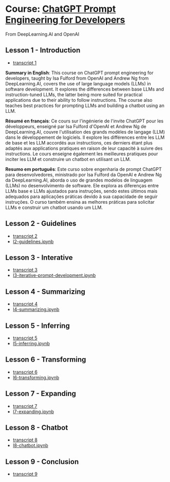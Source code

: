 # Course: [ChatGPT Prompt Engineering for Developers](https://www.deeplearning.ai/short-courses/chatgpt-prompt-engineering-for-developers/)
From DeepLearning.AI and OpenAI 

## Lesson 1 - Introduction
- [transcript 1](https://github.com/piegu/language-models/edit/master/chatgpt/deeplearning_ai_chatgpt_prompt_engineering_course/transcripts/transcript_video1.txt)

**Summary in English**: This course on ChatGPT prompt engineering for developers, taught by Isa Fulford from OpenAI and Andrew Ng from DeepLearning.AI, covers the use of large language models (LLMs) in software development. It explores the differences between base LLMs and instruction-tuned LLMs, the latter being more suited for practical applications due to their ability to follow instructions. The course also teaches best practices for prompting LLMs and building a chatbot using an LLM.

**Résumé en français**: Ce cours sur l'ingénierie de l'invite ChatGPT pour les développeurs, enseigné par Isa Fulford d'OpenAI et Andrew Ng de DeepLearning.AI, couvre l'utilisation des grands modèles de langage (LLM) dans le développement de logiciels. Il explore les différences entre les LLM de base et les LLM accordés aux instructions, ces derniers étant plus adaptés aux applications pratiques en raison de leur capacité à suivre des instructions. Le cours enseigne également les meilleures pratiques pour inciter les LLM et construire un chatbot en utilisant un LLM.

**Resumo em português**: Este curso sobre engenharia de prompt ChatGPT para desenvolvedores, ministrado por Isa Fulford da OpenAI e Andrew Ng da DeepLearning.AI, aborda o uso de grandes modelos de linguagem (LLMs) no desenvolvimento de software. Ele explora as diferenças entre LLMs base e LLMs ajustados para instruções, sendo estes últimos mais adequados para aplicações práticas devido à sua capacidade de seguir instruções. O curso também ensina as melhores práticas para solicitar LLMs e construir um chatbot usando um LLM.

## Lesson 2 - Guidelines
- [transcript 2](https://github.com/piegu/language-models/edit/master/chatgpt/deeplearning_ai_chatgpt_prompt_engineering_course/transcripts/transcript_video2.txt)
- [l2-guidelines.ipynb](https://github.com/piegu/language-models/edit/master/chatgpt/deeplearning_ai_chatgpt_prompt_engineering_course/notebooks/l2-guidelines.ipynb)

## Lesson 3 - Interative
- [transcript 3](https://github.com/piegu/language-models/edit/master/chatgpt/deeplearning_ai_chatgpt_prompt_engineering_course/transcripts/transcript_video3.txt)
- [l3-iterative-prompt-development.ipynb](https://github.com/piegu/language-models/edit/master/chatgpt/deeplearning_ai_chatgpt_prompt_engineering_course/notebooks/l3-iterative-prompt-development.ipynb)

## Lesson 4 - Summarizing
- [transcript 4](https://github.com/piegu/language-models/edit/master/chatgpt/deeplearning_ai_chatgpt_prompt_engineering_course/transcripts/transcript_video4.txt)
- [l4-summarizing.ipynb](https://github.com/piegu/language-models/edit/master/chatgpt/deeplearning_ai_chatgpt_prompt_engineering_course/notebooks/l4-summarizing.ipynb)

## Lesson 5 - Inferring
- [transcript 5](https://github.com/piegu/language-models/edit/master/chatgpt/deeplearning_ai_chatgpt_prompt_engineering_course/transcripts/transcript_video5.txt)
- [l5-inferring.ipynb](https://github.com/piegu/language-models/edit/master/chatgpt/deeplearning_ai_chatgpt_prompt_engineering_course/notebooks/l5-inferring.ipynb)

## Lesson 6 - Transforming
- [transcript 6](https://github.com/piegu/language-models/edit/master/chatgpt/deeplearning_ai_chatgpt_prompt_engineering_course/transcripts/transcript_video6.txt)
- [l6-transforming.ipynb](https://github.com/piegu/language-models/edit/master/chatgpt/deeplearning_ai_chatgpt_prompt_engineering_course/notebooks/l6-transforming.ipynb)

## Lesson 7 - Expanding
- [transcript 7](https://github.com/piegu/language-models/edit/master/chatgpt/deeplearning_ai_chatgpt_prompt_engineering_course/transcripts/transcript_video7.txt)
- [l7-expanding.ipynb](https://github.com/piegu/language-models/edit/master/chatgpt/deeplearning_ai_chatgpt_prompt_engineering_course/notebooks/l7-expanding.ipynb)

## Lesson 8 - Chatbot
- [transcript 8](https://github.com/piegu/language-models/edit/master/chatgpt/deeplearning_ai_chatgpt_prompt_engineering_course/transcripts/transcript_video8.txt)
- [l8-chatbot.ipynb](https://github.com/piegu/language-models/edit/master/chatgpt/deeplearning_ai_chatgpt_prompt_engineering_course/notebooks/l8-chatbot.ipynb)

## Lesson 9 - Conclusion
- [transcript 9](https://github.com/piegu/language-models/edit/master/chatgpt/deeplearning_ai_chatgpt_prompt_engineering_course/transcripts/transcript_video9.txt)
